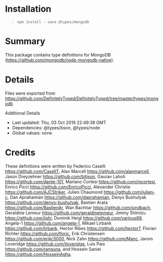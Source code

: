 # Installation
> `npm install --save @types/mongodb`

# Summary
This package contains type definitions for MongoDB (https://github.com/mongodb/node-mongodb-native).

# Details
Files were exported from https://github.com/DefinitelyTyped/DefinitelyTyped/tree/master/types/mongodb

Additional Details
 * Last updated: Thu, 03 Oct 2019 22:49:38 GMT
 * Dependencies: @types/bson, @types/node
 * Global values: none

# Credits
These definitions were written by Federico Caselli <https://github.com/CaselIT>, Alan Marcell <https://github.com/alanmarcell>, Jason Dreyzehner <https://github.com/bitjson>, Gaurav Lahoti <https://github.com/dante-101>, Mariano Cortesi <https://github.com/mcortesi>, Enrico Picci <https://github.com/EnricoPicci>, Alexander Christie <https://github.com/AJCStriker>, Julien Chaumond <https://github.com/julien-c>, Dan Aprahamian <https://github.com/daprahamian>, Denys Bushulyak <https://github.com/denys-bushulyak>, Bastien Arata <https://github.com/BastienAr>, Wan Bachtiar <https://github.com/sindbach>, Geraldine Lemeur <https://github.com/geraldinelemeur>, Jimmy Shimizu <https://github.com/jishi>, Dominik Heigl <https://github.com/various89>, Angela-1 <https://github.com/angela-1>, Mikael Lirbank <https://github.com/lirbank>, Hector Ribes <https://github.com/hector7>, Florian Richter <https://github.com/floric>, Erik Christensen <https://github.com/erikc5000>, Nick Zahn <https://github.com/Manc>, Jarom Loveridge <https://github.com/jloveridge>, Luis Pais <https://github.com/ranguna>, and Hossein Saniei <https://github.com/HosseinAgha>.
